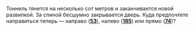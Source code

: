 Тоннель тянется на несколько сот метров и заканчивается новой развилкой. За спиной бесшумно закрывается дверь. Куда предпочтете направиться теперь — направо ([**53**](#n_53)), налево ([**185**](#n_185)) или прямо ([**74**](#n_74))?

